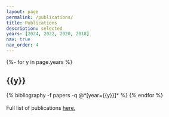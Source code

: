 ```yaml
---
layout: page
permalink: /publications/
title: Publications
description: selected
years: [2024, 2022, 2020, 2018]
nav: true
nav_order: 4
---
```

<!-- _pages/publications.md -->
<div class="publications">

{%- for y in page.years %}
  <h2 class="year">{{y}}</h2>
  {% bibliography -f papers -q @*[year={{y}}]* %}
{% endfor %}

</div>
<br>
Full list of publications <a href="https://scholar.google.com/citations?user=Rq6m2UIAAAA">here.</a>
